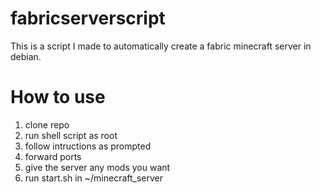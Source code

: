 # fabricserverscript
This is a script I made to automatically create a fabric minecraft server in debian.
# How to use
1. clone repo
2. run shell script as root
3. follow intructions as prompted
4. forward ports
5. give the server any mods you want
6. run start.sh in ~/minecraft_server
